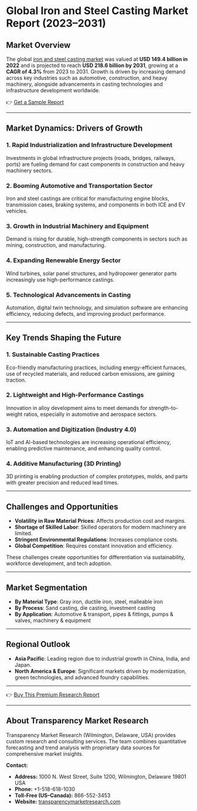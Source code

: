 
# Global Iron and Steel Casting Market Report (2023–2031)

## Market Overview

The global [iron and steel casting market](https://www.transparencymarketresearch.com/iron-steel-casting-market.html) was valued at **USD 149.4 billion in 2022** and is projected to reach **USD 218.6 billion by 2031**, growing at a **CAGR of 4.3%** from 2023 to 2031. Growth is driven by increasing demand across key industries such as automotive, construction, and heavy machinery, alongside advancements in casting technologies and infrastructure development worldwide.

👉 [Get a Sample Report](https://www.transparencymarketresearch.com/sample/sample.php?flag=S&rep_id=20456)

---

## Market Dynamics: Drivers of Growth

### 1. Rapid Industrialization and Infrastructure Development
Investments in global infrastructure projects (roads, bridges, railways, ports) are fueling demand for cast components in construction and heavy machinery sectors.

### 2. Booming Automotive and Transportation Sector
Iron and steel castings are critical for manufacturing engine blocks, transmission cases, braking systems, and components in both ICE and EV vehicles.

### 3. Growth in Industrial Machinery and Equipment
Demand is rising for durable, high-strength components in sectors such as mining, construction, and manufacturing.

### 4. Expanding Renewable Energy Sector
Wind turbines, solar panel structures, and hydropower generator parts increasingly use high-performance castings.

### 5. Technological Advancements in Casting
Automation, digital twin technology, and simulation software are enhancing efficiency, reducing defects, and improving product performance.

---

## Key Trends Shaping the Future

### 1. Sustainable Casting Practices
Eco-friendly manufacturing practices, including energy-efficient furnaces, use of recycled materials, and reduced carbon emissions, are gaining traction.

### 2. Lightweight and High-Performance Castings
Innovation in alloy development aims to meet demands for strength-to-weight ratios, especially in automotive and aerospace sectors.

### 3. Automation and Digitization (Industry 4.0)
IoT and AI-based technologies are increasing operational efficiency, enabling predictive maintenance, and enhancing quality control.

### 4. Additive Manufacturing (3D Printing)
3D printing is enabling production of complex prototypes, molds, and parts with greater precision and reduced lead times.

---

## Challenges and Opportunities

- **Volatility in Raw Material Prices**: Affects production cost and margins.
- **Shortage of Skilled Labor**: Skilled operators for modern machinery are limited.
- **Stringent Environmental Regulations**: Increases compliance costs.
- **Global Competition**: Requires constant innovation and efficiency.

These challenges create opportunities for differentiation via sustainability, workforce development, and tech adoption.

---

## Market Segmentation

- **By Material Type**: Gray iron, ductile iron, steel, malleable iron
- **By Process**: Sand casting, die casting, investment casting
- **By Application**: Automotive & transport, pipes & fittings, pumps & valves, machinery & equipment

---

## Regional Outlook

- **Asia Pacific**: Leading region due to industrial growth in China, India, and Japan.
- **North America & Europe**: Significant markets driven by modernization, green technologies, and advanced foundry capabilities.

---

👉 [Buy This Premium Research Report](https://www.transparencymarketresearch.com/checkout.php?rep_id=20456&ltype=S)

---

## About Transparency Market Research

Transparency Market Research (Wilmington, Delaware, USA) provides custom research and consulting services. The team combines quantitative forecasting and trend analysis with proprietary data sources for comprehensive market insights.

**Contact:**
- **Address:** 1000 N. West Street, Suite 1200, Wilmington, Delaware 19801 USA
- **Phone:** +1-518-618-1030
- **Toll-Free (US–Canada):** 866-552-3453
- **Website:** [transparencymarketresearch.com](https://www.transparencymarketresearch.com)
